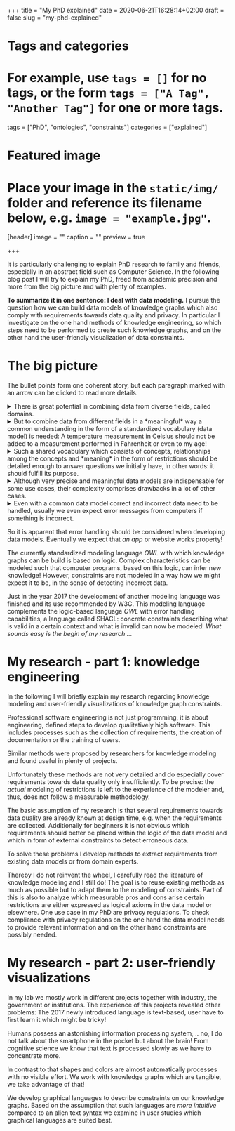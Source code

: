 +++
title = "My PhD explained"
date = 2020-06-21T16:28:14+02:00
draft = false
slug = "my-phd-explained"

# Tags and categories
# For example, use `tags = []` for no tags, or the form `tags = ["A Tag", "Another Tag"]` for one or more tags.
tags = ["PhD", "ontologies", "constraints"]
categories = ["explained"]

# Featured image
# Place your image in the `static/img/` folder and reference its filename below, e.g. `image = "example.jpg"`.
[header]
image = ""
caption = ""
preview = true

+++

It is particularly challenging to explain PhD research to family and friends,
especially in an abstract field such as Computer Science.
In the following blog post I will try to explain my PhD,
freed from academic precision and more from the big picture and with plenty of examples.

<!--more-->

**To summarize it in one sentence: I deal with data modeling.**
I pursue the question how we can build data models of knowledge graphs
which also comply with requirements towards data quality and privacy.
In particular I investigate on the one hand methods of knowledge engineering,
so which steps need to be performed to create such knowledge graphs,
and on the other hand the user-friendly visualization of data constraints.

# The big picture

The bullet points form one coherent story,
but each paragraph marked with an arrow can be clicked to read more details.

<details>
<summary>There is great potential in combining data from diverse fields, called domains.</summary>
Information from different domains is necessary to execute the following example order.
"Alexa, turn the heating on if I am in home office, if it has less than 18 degrees celsius
and if the kilowatt hour energy costs less than x Euro".
What if the thermometer only provides data in Fahrenheit?
What when no information regarding pricing is available?
And what is even "home office", how can Alexa determine this?
A heating system consists of plenty of sensors, my calendar consists of a lot of data
and a municipality often publishes statistics or other information as "Open Data".
All these data are in different formats
and everyone who tries to develop a useful app which uses all three data sources
might have to develop it for every heating system, every calendar application
or each municipality again.
Standards help to make lives easier,
a smartphone charger fits in each power plug of a certain country.
The same principle also applies on data, if for example all heating system manufacturer
follow one standard data model an app can be reused across multiple heating system models.
Unfortunately such a standard is limited to one domain,
and why would a heating system standard define calendar information or energy prices?!
</details>

<details>
<summary>But to combine data from different fields in a *meaningful* way
a common understanding in the form of a standardized vocabulary (data model) is needed:
A temperature measurement in Celsius should not be added to a
measurement performed in Fahrenheit or even to my age!
</summary>
Therefore I am using the Resource Description Framework ([RDF](https://www.w3.org/TR/2014/REC-rdf11-concepts-20140225/)) a graph-based language recommended by the world wide web consortium (W3C).
Every *thing* and every possible *relationship* between *things* will get an own web address!
Hence *everything* is uniquely identifiable and because everything follows the same graph structure,
a *heating system* can relate via a *serial-number*-relationship to a *number*
but also via a *belongs-to*-relationship to *me*.
It can also be specified that a concrete *measurement* is of type *Celsius*.
I in turn can be in multiple relationships to personal information such as my *bloodtype*
or my *date of birth*.
The big plus: computer programs can look up these "websites"
and read and interpret the definition of *things* and *relationships*.
Additionally such a graph can be searched for information in a uniform way
no matter if it is information regarding my heating or regarding me.
</details>

<details>
<summary>
Such a shared vocabulary which consists of concepts, relationships among the concepts
and *meaning* in the form of restrictions
should be detailed enough to answer questions we initially have,
in other words: it should fulfill its purpose.
</summary>
A first step in knowledge engineering is the collection of requirements,
e.g. in the form of questions.
Therefore, in a later step of knowledge engineering, it can be checked
if the data model fulfills its purpose,
if initially asked questions can be answered.
</details>


<details>
<summary>
Although very precise and meaningful data models are indispensable for some use cases,
their complexity comprises drawbacks in a lot of other cases.
</summary>
Very precise data models in RDF are often created
for the domains of *bio engineering* and *engineering*.
These data models are so prceise that special programs
can infer new knowledge based on the given logical rules
and detect inconsistencies;
something which saves lots of money and problems.
The downside is that the creation of such precise models is cumbersome,
experts are needed and the reusability is hampered,
meaning that too much problem specific assumptions were made in the model.
In contrast to this we have the web,
if we google a local restaurant Google shows us in an infobox
the opening hours, the founding year, the address and much more.
These are also data from different domains,
usually provided on the website of the restaurant which is
taken into account by Google.
Specific information in the website are
marked with standardized vocabularies.
This is the same principle but this vocabulary
named schema.org is very broad and is subject to less logical restrictions.
This makes the model easier reusable!
</details>

<details>
<summary>
Even with a common data model correct and incorrect data need to be handled,
usually we even expect error messages from computers if something is incorrect.
</summary>
As soon as multiple systems have to exchange data or as soon as a human user is involved
who inserts data via an application one has to consider incorrect data.
</details>


So it is apparent that error handling should be considered when developing data models.
Eventually we expect that *an app* or website works property!

The currently standardized modeling language *OWL* with which knowledge graphs can be build
is based on logic.
Complex characteristics can be modeled such that computer programs,
based on this logic, can infer new knowledge!
However, constraints are not modeled in a way how we might expect it to be,
in the sense of detecting incorrect data.

Just in the year 2017 the development of another modeling language was finished
and its use recommended by W3C.
This modeling language complements the logic-based language *OWL* with error handling capabilities, a language called SHACL:
concrete constraints describing what is valid in a certain context and what is invalid can now be modeled!
*What sounds easy is the begin of my research ...*

# My research - part 1: knowledge engineering

In the following I will briefly explain my research regarding knowledge modeling
and user-friendly visualizations of knowledge graph constraints.

Professional software engineering is not just programming,
it is about engineering, defined steps to develop qualitatively high software.
This includes processes such as the collection of requirements,
the creation of documentation or the training of users.

Similar methods were proposed by researchers for knowledge modeling
and found useful in plenty of projects.

Unfortunately these methods are not very detailed and
do especially cover requirements towards data quality only insufficiently.
To be precise: the *actual* modeling of restrictions is left to the experience of the modeler
and, thus, does not follow a measurable methodology.

The basic assumption of my research is that several requirements towards data quality
are already known at design time, e.g. when the requirements are collected.
Additionally for beginners it is not obvious which requirements
should better be placed within the logic of the data model and which
in form of external constraints to detect erroneous data.

To solve these problems I develop methods to extract requirements
from existing data models or from domain experts.

Thereby I do not reinvent the wheel,
I carefully read the literature of knowledge modeling and I still do!
The goal is to reuse existing methods as much as possible
but to adapt them to the modeling of constraints.
Part of this is also to analyze which measurable pros and cons arise
certain restrictions are either expressed as logical axioms in the data model or elsewhere.
One use case in my PhD are privacy regulations.
To check compliance with privacy regulations on the one hand
the data model needs to provide relevant information
and on the other hand constraints are possibly needed.


# My research - part 2: user-friendly visualizations

In my lab we mostly work in different projects together with industry, the government or institutions.
The experience of this projects revealed other problems:
The 2017 newly introduced language is text-based,
user have to first learn it which might be tricky!

Humans possess an astonishing information processing system, ..
no, I do not talk about the smartphone in the pocket but about the brain!
From cognitive science we know that text is processed slowly as we have to concentrate more.

In contrast to that shapes and colors are almost automatically processes
with no visible effort.
We work with knowledge graphs which are tangible, we take advantage of that!

We develop graphical languages to describe constraints on our knowledge graphs.
Based on the assumption that such languages are *more intuitive* compared to an alien text syntax
we examine in user studies which graphical languages are suited best.

